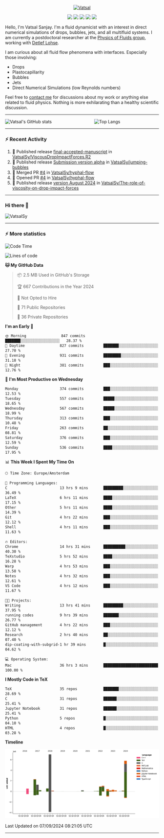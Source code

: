 <center>

[<img alt="Vatsal" width="200px" src="https://www.dropbox.com/s/dxyybgtblo8er6h/Logo_Vatsal_Vector.png?raw=1">](https://www.vatsalsanjay.com)

[<img src="https://img.shields.io/badge/googlescholar-4285F4?&style=for-the-badge&logo=googlescholar&logoColor=white">](https://scholar.google.com/citations?hl=en&user=67aQviYAAAAJ)
[<img src="https://img.shields.io/static/v1.svg?&style=for-the-badge&logo=ResearchGate&label=&message=ResearchGate&logoColor=white&color=green">](https://www.researchgate.net/profile/Vatsal-Sanjay-2)
[<img src="https://img.shields.io/badge/twitter-1DA1F2?&style=for-the-badge&logo=twitter&logoColor=white">](https://twitter.com/VatsalSanjay)
[<img src="https://img.shields.io/badge/linkedin-0A66C2?&style=for-the-badge&logo=linkedin">](https://www.linkedin.com/in/vatsalsanjay/)
[<img src="https://img.shields.io/badge/orcid-A6CE39?&style=for-the-badge&logo=orcid&logoColor=white">](https://orcid.org/0000-0002-4293-6099)

</center>

Hello, I'm Vatsal Sanjay. I'm a fluid dynamicist with an interest in direct numerical simulations of drops, bubbles, jets, and all multifluid systems. I am currently a postdoctoral researcher at the [Physics of Fluids group](https://pof.tnw.utwente.nl), working with [Detlef Lohse](https://en.wikipedia.org/wiki/Detlef_Lohse). 

I am curious about all fluid flow phenomena with interfaces. Especially those involving:

- Drops
- Plastocapillarity
- Bubbles
- Jets
- Direct Numerical Simulations (low Reynolds numbers)

Feel free to [contact me](mailto:contact@vatsalsanjay.com) for discussions about my work or anything else related to fluid physics. Nothing is more exhilarating than a healthy scientific discussion.

<!-- ![Vatsal's GitHub stats](https://github-readme-stats-xi-wine-74.vercel.app/api?username=VatsalSy&show_icons=true&theme=vision-friendly-dark)

![Top Langs](https://github-readme-stats-xi-wine-74.vercel.app/api/top-langs/?username=VatsalSy&layout=compact&theme=vision-friendly-dark) -->

---
<div style="display: flex; justify-content: space-between;">
    <img src="https://github-readme-stats-xi-wine-74.vercel.app/api?username=VatsalSy&show_icons=true&theme=vision-friendly-dark" alt="Vatsal's GitHub stats" style="width: 55%;">
    <img src="https://github-readme-stats-xi-wine-74.vercel.app/api/top-langs/?username=VatsalSy&layout=compact&theme=vision-friendly-dark" alt="Top Langs" style="width: 42%;">
</div>

---

### :zap: Recent Activity

<!--START_SECTION:activity-->
1. 🚀 Published release [final-accepted-manuscript](https://github.com/VatsalSy/ViscousDropImpactForces.R2/releases/tag/vFinal) in [VatsalSy/ViscousDropImpactForces.R2](https://github.com/VatsalSy/ViscousDropImpactForces.R2)
2. 🚀 Published release [Submission version alpha](https://github.com/VatsalSy/jumping-bubbles/releases/tag/v0) in [VatsalSy/jumping-bubbles](https://github.com/VatsalSy/jumping-bubbles)
3. 🎉 Merged PR [#4](https://github.com/VatsalSy/hyphal-flow/pull/4) in [VatsalSy/hyphal-flow](https://github.com/VatsalSy/hyphal-flow)
4. 💪 Opened PR [#4](https://github.com/VatsalSy/hyphal-flow/pull/4) in [VatsalSy/hyphal-flow](https://github.com/VatsalSy/hyphal-flow)
5. 🚀 Published release [version August 2024](https://github.com/VatsalSy/The-role-of-viscosity-on-drop-impact-forces/releases/tag/v1.0) in [VatsalSy/The-role-of-viscosity-on-drop-impact-forces](https://github.com/VatsalSy/The-role-of-viscosity-on-drop-impact-forces)
<!--END_SECTION:activity-->
---

### Hi there 👋
<p align="left"> <img src="https://komarev.com/ghpvc/?username=VatsalSy&label=Profile%20views&color=orange&style=for-the-badge" alt="VatsalSy" /> </p>

---
### :zap: More statistics

<!--START_SECTION:waka-->
![Code Time](http://img.shields.io/badge/Code%20Time-297%20hrs%2039%20mins-blue)

![Lines of code](https://img.shields.io/badge/From%20Hello%20World%20I%27ve%20Written-21.1%20million%20lines%20of%20code-blue)

**🐱 My GitHub Data** 

> 📦 2.5 MB Used in GitHub's Storage 
 > 
> 🏆 667 Contributions in the Year 2024
 > 
> 🚫 Not Opted to Hire
 > 
> 📜 71 Public Repositories 
 > 
> 🔑 36 Private Repositories 
 > 
**I'm an Early 🐤** 

```text
🌞 Morning                847 commits         ███████░░░░░░░░░░░░░░░░░░   28.37 % 
🌆 Daytime                827 commits         ███████░░░░░░░░░░░░░░░░░░   27.70 % 
🌃 Evening                931 commits         ████████░░░░░░░░░░░░░░░░░   31.18 % 
🌙 Night                  381 commits         ███░░░░░░░░░░░░░░░░░░░░░░   12.76 % 
```
📅 **I'm Most Productive on Wednesday** 

```text
Monday                   374 commits         ███░░░░░░░░░░░░░░░░░░░░░░   12.53 % 
Tuesday                  557 commits         █████░░░░░░░░░░░░░░░░░░░░   18.65 % 
Wednesday                567 commits         █████░░░░░░░░░░░░░░░░░░░░   18.99 % 
Thursday                 313 commits         ███░░░░░░░░░░░░░░░░░░░░░░   10.48 % 
Friday                   263 commits         ██░░░░░░░░░░░░░░░░░░░░░░░   08.81 % 
Saturday                 376 commits         ███░░░░░░░░░░░░░░░░░░░░░░   12.59 % 
Sunday                   536 commits         ████░░░░░░░░░░░░░░░░░░░░░   17.95 % 
```


📊 **This Week I Spent My Time On** 

```text
🕑︎ Time Zone: Europe/Amsterdam

💬 Programming Languages: 
C                        13 hrs 9 mins       █████████░░░░░░░░░░░░░░░░   36.49 % 
LaTeX                    6 hrs 11 mins       ████░░░░░░░░░░░░░░░░░░░░░   17.15 % 
Other                    5 hrs 11 mins       ████░░░░░░░░░░░░░░░░░░░░░   14.39 % 
Git                      4 hrs 22 mins       ███░░░░░░░░░░░░░░░░░░░░░░   12.12 % 
Shell                    4 hrs 11 mins       ███░░░░░░░░░░░░░░░░░░░░░░   11.63 % 

🔥 Editors: 
Chrome                   14 hrs 31 mins      ██████████░░░░░░░░░░░░░░░   40.30 % 
TeXstudio                5 hrs 52 mins       ████░░░░░░░░░░░░░░░░░░░░░   16.28 % 
Warp                     4 hrs 53 mins       ███░░░░░░░░░░░░░░░░░░░░░░   13.58 % 
Notes                    4 hrs 32 mins       ███░░░░░░░░░░░░░░░░░░░░░░   12.61 % 
VS Code                  4 hrs 12 mins       ███░░░░░░░░░░░░░░░░░░░░░░   11.67 % 

🐱‍💻 Projects: 
Writing                  13 hrs 41 mins      █████████░░░░░░░░░░░░░░░░   37.95 % 
running codes            9 hrs 39 mins       ███████░░░░░░░░░░░░░░░░░░   26.77 % 
GitHub management        4 hrs 22 mins       ███░░░░░░░░░░░░░░░░░░░░░░   12.12 % 
Research                 2 hrs 40 mins       ██░░░░░░░░░░░░░░░░░░░░░░░   07.40 % 
dip-coating-with-subgrid-1 hr 39 mins        █░░░░░░░░░░░░░░░░░░░░░░░░   04.62 % 

💻 Operating System: 
Mac                      36 hrs 3 mins       █████████████████████████   100.00 % 
```

**I Mostly Code in TeX** 

```text
TeX                      35 repos            ███████░░░░░░░░░░░░░░░░░░   28.69 % 
C                        31 repos            ██████░░░░░░░░░░░░░░░░░░░   25.41 % 
Jupyter Notebook         31 repos            ██████░░░░░░░░░░░░░░░░░░░   25.41 % 
Python                   5 repos             █░░░░░░░░░░░░░░░░░░░░░░░░   04.10 % 
HTML                     4 repos             █░░░░░░░░░░░░░░░░░░░░░░░░   03.28 % 
```



**Timeline**

![Lines of Code chart](https://raw.githubusercontent.com/VatsalSy/VatsalSy/main/assets/bar_graph.png)


 Last Updated on 07/09/2024 08:21:05 UTC
<!--END_SECTION:waka-->
---
